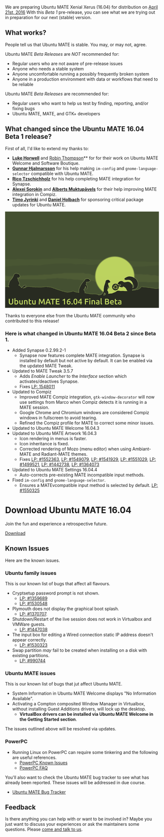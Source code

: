 <!--
.. title: Ubuntu MATE 16.04 Beta 2
.. slug: ubuntu-mate-xenial-beta2
.. date: 2016-03-24 20:00:00 UTC
.. tags: Ubuntu,MATE,Xenial,beta2,draft
.. link:
.. description: Ubuntu MATE 16.04 (Xenial Xerus) LTS Beta 2
.. type: text
.. author: Martin Wimpress
-->

We are preparing Ubuntu MATE Xenial Xerus (16.04) for distribution on
[April 21st, 2016](https://wiki.ubuntu.org/XenialXerus/ReleaseSchedule)
With this *Beta 1* pre-release, you can see what we are trying out in
preparation for our next (stable) version.

## What works?

People tell us that Ubuntu MATE is stable. You may, or may not, agree.

Ubuntu MATE *Beta Releases* are *NOT* recommended for:

  * Regular users who are not aware of pre-release issues
  * Anyone who needs a stable system
  * Anyone uncomfortable running a possibly frequently broken system
  * Anyone in a production environment with data or workflows that need to be reliable

Ubuntu MATE *Beta Releases* are recommended for:

  * Regular users who want to help us test by finding, reporting, and/or fixing bugs
  * Ubuntu MATE, MATE, and GTK+ developers

## What changed since the Ubuntu MATE 16.04 Beta 1 release?

First of all, I'd like to extend my thanks to:

  * **[Luke Horwell](https://ubuntu-mate.community/users/lah7/)** and [Robin Thompson](https://github.com/robint99)** for for their work on Ubuntu MATE Welcome and Software Boutique.
  * **[Gunnar Hjalmarsson](https://launchpad.net/~gunnarhj)** for his help making `im-config` and `gnome-language-selector` compatible with Ubuntu MATE.
  * **[Rico Tzschichholz](https://launchpad.net/~ricotz)** for his help completing MATE integration for Synapse.
  * **[Alexei Sorokin](https://build.opensuse.org/user/show/XRevan86)** and **[Alberts Muktupāvels](https://launchpad.net/~albertsmuktupavels)** for their help improving MATE integration in Compiz.
  * **[Timo Jyrinki](https://launchpad.net/~timo-jyrinki)** and **[Daniel Holbach](https://launchpad.net/~dholbach)** for sponsoring critical package updates for Ubuntu MATE.

<div align="center">
<img src="/gallery/blog/ubuntu-mate-1604-beta2.png" alt="Ubuntu MATE 16.04 Beta 2" />
</div>

Thanks to everyone else from the Ubuntu MATE community who contributed to this release!

### Here is what changed in Ubuntu MATE 16.04 Beta 2 since Beta 1.

  * Added Synapse 0.2.99.2-1
    * Synapse now features complete MATE integration. Synapse is
    installed by default but not active by default. It can be enabled
    via the updated MATE Tweak. 
  * Updated to MATE Tweak 3.5.7
    * Adds *Enable Launcher* to the *Interface* section which
    activates/deactives Synapse.
    * Fixes [LP: 1548011](https://bugs.launchpad.net/bugs/1548011)
  * Updated to Compiz
    * Improved MATE Compiz integration, `gtk-window-decorator` will now
    use settings from Marco when Compiz detects it is running in a MATE
    session.
    * Google Chrome and Chromium windows are considered Compiz windows
    in fullscreen to avoid tearing.
    * Refined the Compiz profile for MATE to correct some minor issues. 
  * Updated to Ubuntu MATE Welcome 16.04.3
  * Updated to Ubuntu MATE Artwork 16.04.3
    * Icon rendering in menus is faster.
    * Icon inheritance is fixed.
    * Corrected rendering of Mozo (menu editor) when using Ambiant-MATE
    and Radiant-MATE themes.
    * Fixes [LP: #1552363](https://bugs.launchpad.net/bugs/1552363),
    [LP: #1549079](https://bugs.launchpad.net/bugs/1549079),
    [LP: #1541929](https://bugs.launchpad.net/bugs/1541929),
    [LP: #1551029](https://bugs.launchpad.net/bugs/1551029),
    [LP: #1499521](https://bugs.launchpad.net/bugs/1499521),
    [LP: #1442738](https://bugs.launchpad.net/bugs/1442738),
    [LP: #1364073](https://bugs.launchpad.net/bugs/1364073)
  * Updated to Ubuntu MATE Settings 16.04.4
    * Auto-corrects pre-existing MATE incompatible input methods.
  * Fixed `im-config` and `gnome-language-selector`.
    *  Ensures a MATEvcompatible input method is selected by default.
    [LP: #1550325](https://bugs.launchpad.net/bugs/1550325)

<div class="bs-component">
    <div class="jumbotron">
        <h1>Download Ubuntu MATE 16.04</h1>
        <p>Join the fun and experience a retrospective future.</p>
        <a href="/xenial/" class="btn btn-primary btn-lg">Download</a>
        </p>
    </div>
</div>

## Known Issues

Here are the known issues.

### Ubuntu family issues

This is our known list of bugs that affect all flavours.

  * Cryptsetup password prompt is not shown.
    * [LP: #1359689](https://bugs.launchpad.net/bugs/1359689)
    * [LP: #1530548](https://bugs.launchpad.net/bugs/1530548)
  * Plymouth does not display the graphical boot splash.
    * [LP: #1370707](https://bugs.launchpad.net/bugs/1370707).
  * Shutdown/Restart of the live session does not work in Virtualbox and VMWare guests.
    * [LP: #1447038](https://bugs.launchpad.net/bugs/1447038)
  * The input box for editing a Wired connection static IP address doesn't appear correctly.
    * [LP: #1530323](https://bugs.launchpad.net/bugs/1530323)
  * Swap partition *may* fail to be created when installing on a disk with existing partitions.
    * [LP: #990744](https://bugs.launchpad.net/bugs/990744)

### Ubuntu MATE issues

This is our known list of bugs that jut affect Ubuntu MATE.

  * System Information in Ubuntu MATE Welcome displays "No Information Available".
  * Activating a Compton composited Window Manager in Virtualbox, without installing Guest Additions drivers, will lock up the desktop.
    * **VirtualBox drivers can be installed via Ubuntu MATE Welcome in the Getting Started section**.

The issues outlined above will be resolved via updates.

### PowerPC

  * Running Linux on PowerPC can require some tinkering and the following are useful references.
    * [PowerPC Known Issues](https://wiki.ubuntu.com/PowerPCKnownIssues)
    * [PowerPC FAQ](https://wiki.ubuntu.com/PowerPCFAQ)

You'll also want to check the Ubuntu MATE bug tracker to see what has already
been reported. These issues will be addressed in due course.

  * [Ubuntu MATE Bug Tracker](https://bugs.launchpad.net/ubuntu-mate)

## Feedback

Is there anything you can help with or want to be involved in? Maybe you just
want to discuss your experiences or ask the maintainers some questions. Please
[come and talk to us](https://ubuntu-mate.community/).
